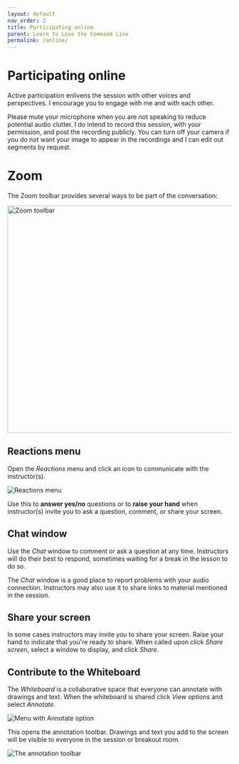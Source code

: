 ```yaml
---
layout: default
nav_order: 2
title: Participating online
parent: Learn to Love the Command Line
permalink: /online/
---
```


# Participating online

Active participation enlivens the session with other voices and perspectives. I encourage you to engage with me and with each other.

Please mute your microphone when you are not speaking to reduce potential audio clutter. I do intend to record this session, with your permission, and post the recording publicly. You can turn off your camera if you do not want your image to appear in the recordings and I can edit out segments by request.

# Zoom

The Zoom toolbar provides several ways to be part of the conversation:

<img src="/c4l21-learn-to-love-the-command-line/content/zoom-figures/zoom_toolbar.png" alt="Zoom toolbar" width="510" />

## Reactions menu

Open the _Reactions_ menu and click an icon to communicate with the instructor(s).

![Reactions menu](/c4l21-learn-to-love-the-command-line/content/zoom-figures/reactions.png)

Use this to **answer yes/no** questions or to **raise your hand** when instructor(s) invite you to ask a question, comment, or share your screen.

## Chat window

Use the _Chat_ window to comment or ask a question at any time. Instructors will do their best to respond, sometimes waiting for a break in the lesson to do so.

The _Chat_ window is a good place to report problems with your audio connection. Instructors may also use it to share links to material mentioned in the session.

## Share your screen

In some cases instructors may invite you to share your screen. Raise your hand to indicate that you're ready to share. When called upon click _Share screen_, select a window to display, and click _Share_.

## Contribute to the Whiteboard

The _Whiteboard_ is a collaborative space that everyone can annotate with drawings and text. When the whiteboard is shared click _View options_ and select _Annotate_.

![Menu with Annotate option](/c4l21-learn-to-love-the-command-line/content/zoom-figures/open_annotate_toolbar.png)

This opens the annotation toolbar. Drawings and text you add to the screen will be visible to everyone in the session or breakout room.

![The annotation toolbar](/c4l21-learn-to-love-the-command-line/content/zoom-figures/annotate_toolbar.png)
